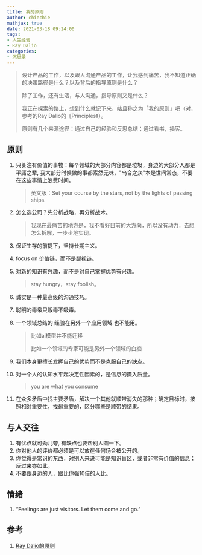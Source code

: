 ```yaml
---
title: 我的原则
author: chiechie
mathjax: true
date: 2021-03-18 09:24:00
tags:
- 人生经验
- Ray Dalio
categories: 
- 沉思录
---
```


> 设计产品的工作，以及跟人沟通产品的工作，让我感到痛苦，我不知道正确的决策路径是什么？以及背后的指导原则是什么？
> 
> 除了工作，还有生活，与人沟通，指导原则又是什么？
> 
> 我正在探索的路上，想到什么就记下来，姑且称之为「我的原则」吧（对，参考的Ray Dalio的《Principles》）。
>
> 原则有几个来源途径：通过自己的经验和反思总结；通过看书，播客。



## 原则

1. 只关注有价值的事物：每个领域的大部分内容都是垃圾，身边的大部分人都是平庸之辈, 我大部分时候做的事都索然无味，"乌合之众"本是世间常态，不要在这些事情上浪费时间。 
  
   > 英文版：Set your course by the stars, not by the lights of passing ships. 
   
2. 怎么选公司？先分析战略，再分析战术。
  
   > 我现在最痛苦的地方是，我不看好目前的大方向，所以没有动力，去想怎么拆解，一步步地实现。
   
3. 保证生存的前提下，坚持长期主义。

4. focus on 价值链，而不是鄙视链。

5. 对新的知识有兴趣，而不是对自己掌握优势有兴趣。
  
   > stay hungry，stay foolish。

6. 诚实是一种最高级的沟通技巧。

7. 聪明的毒枭只贩毒不吸毒。
8. 一个领域总结的 经验在另外一个应用领域 也不能用。
   
   > 比如ai模型并不能迁移
   > 
   > 比如一个领域的专家可能是另外一个领域的白痴

9. 我们本身更擅长发挥自己的优势而不是克服自己的缺点。
10. 对一个人的认知水平起决定性因素的，是信息的摄入质量。 
    
    > you are what you consume
11. 在众多矛盾中找主要矛盾，解决一个其他就顺带消失的那种；确定目标时，按照相对重要性，找最重要的，区分哪些是顺带的结果。


##  与人交往

1. 有优点就可劲儿夸, 有缺点也要帮别人圆一下。
2. 你对他人的评价都必须是可以放在任何场合被公开的。
3. 你觉得是常识的东西，对别人来说可能是知识盲区，或者非常有价值的信息；反过来亦如此。
4. 不要跟身边的人，跟比你强10倍的人比。

## 情绪
1. “Feelings are just visitors. Let them come and go.”

## 参考
1. [Ray Dalio的原则](https://weread.qq.com/web/reader/848324405e0fe08483ab6a4kc7432af0210c74d97b01b1c)